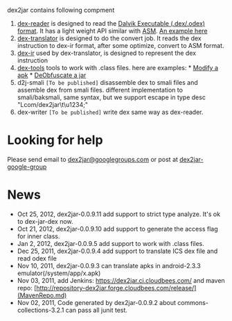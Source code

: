 dex2jar contains following compment
  1. [dex-reader](http://code.google.com/p/dex2jar/source/browse/#hg%2Fdex-reader) is designed to read the [Dalvik Executable (.dex/.odex) format](http://source.android.com/tech/dalvik/dex-format.html). It has a light weight API similar with [ASM](http://asm.ow2.org). [An example here](http://code.google.com/p/dex2jar/source/browse/dex-reader/src/main/java/com/googlecode/dex2jar/util/Dump.java)
  1. [dex-translator](http://code.google.com/p/dex2jar/source/browse/#hg%2Fdex-translator) is designed to do the convert job. It reads the dex instruction to dex-ir format, after some optimize, convert to ASM format.
  1. [dex-ir](http://code.google.com/p/dex2jar/source/browse/#hg%2Fdex-ir) used by dex-translator, is designed to represent the dex instruction
  1. [dex-tools](http://code.google.com/p/dex2jar/source/browse/#hg%2Fdex-tools) tools to work with .class files. here are examples:
    * [Modify a apk](ModifyApkWithDexTool.md)
    * [DeObfuscate a jar](DeObfuscateJarWithDexTool.md)
  1. d2j-smali `[To be published]` disassemble dex to smali files and assemble dex from smali files. different implementation to smali/baksmali, same syntax, but we support escape in type desc "Lcom/dex2jar\t\u1234;"
  1. dex-writer `[To be published]` write dex same way as dex-reader.
# Looking for help #
Please send email to dex2jar@googlegroups.com or post at [dex2jar-google-group](http://groups.google.com/group/dex2jar)

# News #
  * Oct 25, 2012, dex2jar-0.0.9.11 add support to strict type analyze. It's ok to dex-jar-dex now.
  * Oct 21, 2012, dex2jar-0.0.9.10 add support to generate the access flag for inner class.
  * Jan 2, 2012, dex2jar-0.0.9.5 add support to work with .class files.
  * Dec 25, 2011, dex2jar-0.0.9.4 add support to translate ICS dex file and read odex file
  * Nov 10, 2011, dex2jar-0.0.9.3 can translate apks in android-2.3.3 emulator(/system/app/x.apk)
  * Nov 03, 2011, add Jenkins: https://dex2jar.ci.cloudbees.com/ and maven repo: [http://repository-dex2jar.forge.cloudbees.com/release/](MavenRepo.md)
  * Nov 02, 2011, Code generated by dex2jar-0.0.9.2 about commons-collections-3.2.1 can pass all junit test.


